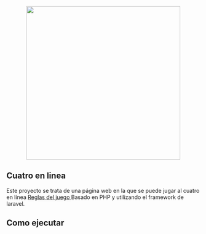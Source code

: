 <p align="center"><a href="https://laravel.com" target="_blank"><img src="https://raw.githubusercontent.com/laravel/art/master/logo-lockup/5%20SVG/2%20CMYK/1%20Full%20Color/laravel-logolockup-cmyk-red.svg" width="400"></a></p>

## Cuatro en linea
Este proyecto se trata de una página web en la que se puede jugar al cuatro en línea <a href="https://www.casualarena.com/es/conecta-4/reglas#:~:text=Se%20juega%20siempre%20entre%202,horizontal%2C%20vertical%20u%20oblicuo%20gana."  target="_blank"> Reglas del juego </a> Basado en PHP y utilizando el framework de laravel.

## Como ejecutar
